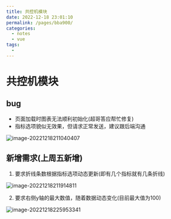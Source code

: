 ```yaml
---
title: 共控机模块
date: 2022-12-18 23:01:10
permalink: /pages/bba900/
categories:
  - notes
  - vue
tags:
  - 
---
```

# 共控机模块

## bug

- 页面加载时图表无法顺利初始化(超哥答应帮忙修复)
- 指标选项貌似无效果，但请求正常发送，建议跟后端沟通

![image-20221218211040407](C:\Users\pc\AppData\Roaming\Typora\typora-user-images\image-20221218211040407.png)

## 新增需求(上周五新增)

1. 要求折线条数根据指标选项动态更新(即有几个指标就有几条折线)

![image-20221218211914811](C:\Users\pc\AppData\Roaming\Typora\typora-user-images\image-20221218211914811.png)

2. 要求右侧y轴的最大数值，随着数据动态变化(目前最大值为100)

![image-20221218225953341](C:\Users\pc\AppData\Roaming\Typora\typora-user-images\image-20221218225953341.png)
